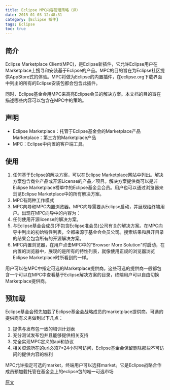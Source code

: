 ```yaml
---
title: Eclipse MPC内容管理策略（译）
date: 2015-01-03 12:48:31
category: [Eclipse 插件]
tags: Eclipse
toc: true
---
```

## 简介
Eclipse Marketplace Client(MPC)，是Eclipse新插件，它允许Eclipse用户在Marketplace上搜寻和安装基于Eclipse的产品。MPC的目的旨在为Eclipse社区提供AppStore式的体验。MPC将做为Eclipse的内置插件，在eclipse.org下载界面中列出的所有的Eclipse安装包都会包含此插件。
<!-- more -->

同时，Eclipse基金会用MPC来高亮Eclipse会员的解决方案。本文档的目的旨在描述哪些内容可以包含在MPC中的策略。

## 声明
* Eclipse Marketplace：托管于Eclipse基金会的Marketplace产品Marketplace：第三方的Marketplace产品
* MPC：Eclipse中内置的客户端工具。

## 使用
1. 任何基于Eclipse的解决方案，可以在Eclipse Marketplace网站中列出。解决方案包含商业产品或开源License的产品／项目。解决方案提供商可以是非Eclipse Marketplace榜单中的Eclipse基金会会员。用户也可以通过浏览器来浏览Eclipse Marketplace中的所有解决方案。
2. MPC有两种工作模式
 1. MPC向导和MPC内置浏览器。MPC向导需要从Eclipse启动，并展现给终端用户。出现在MPC向导中的内容为：
  1. 任何使用开源license的解决方案。
  2. 与Eclipse基金会成员(不包含Eclipse准会员)公司有关的解决方案。在MPC向导中列出的初始特性列表，全都来源于基金会会员公司。搜索结果和展开目录的结果会包含所有的开源解决方案。
3. MPC内置浏览器，在用户点击MPC中的“Browser More Solution"时启动，在内置的浏览器中，展现的是所有的特性列表，就像使用正规的浏览器浏览Eclipse Marketplace时所看到的一样。

用户可以在MPC中指定可选的Marketplace提供商。这些可选的提供商一般都包含一个可以在MPC中查看基于Eclipse解决方案的目录，终端用户可以自由切换Marketplace提供商。

## 预加载
Eclipse基金会预先加载了Eclipse基金会战略成员的marketplace提供商。可选的提供商有义务做到以下几点：
1. 提供与发布包一致的培训计划表
2. 充分测试发布包并且能够提供相关支持
3. 完全实现MPC定义的api和协议
4. 相关资源所在的url必须7*24小时可访问，Eclipse基金会保留删除那些不可访问的提供内容的权利

MPC允许指定可选的market，终端用户可以选择market。它是Eclipse战略合作成员预加载托管在基金会上的eclipse包的唯一可选市场

[原文](https://marketplace.eclipse.org/content/marketplace-client-content-inclusion-policy)

